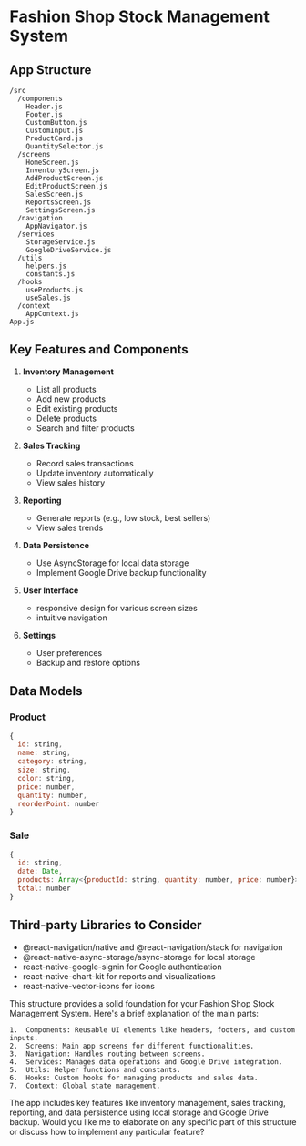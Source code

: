 # Fashion Shop Stock Management System

## App Structure

```
/src
  /components
    Header.js
    Footer.js
    CustomButton.js
    CustomInput.js
    ProductCard.js
    QuantitySelector.js
  /screens
    HomeScreen.js
    InventoryScreen.js
    AddProductScreen.js
    EditProductScreen.js
    SalesScreen.js
    ReportsScreen.js
    SettingsScreen.js
  /navigation
    AppNavigator.js
  /services
    StorageService.js
    GoogleDriveService.js
  /utils
    helpers.js
    constants.js
  /hooks
    useProducts.js
    useSales.js
  /context
    AppContext.js
App.js
```

## Key Features and Components

1. **Inventory Management**
   - List all products
   - Add new products
   - Edit existing products
   - Delete products
   - Search and filter products

2. **Sales Tracking**
   - Record sales transactions
   - Update inventory automatically
   - View sales history

3. **Reporting**
   - Generate reports (e.g., low stock, best sellers)
   - View sales trends

4. **Data Persistence**
   - Use AsyncStorage for local data storage
   - Implement Google Drive backup functionality

5. **User Interface**
   - responsive design for various screen sizes
   - intuitive navigation

6. **Settings**
   - User preferences
   - Backup and restore options

## Data Models

### Product
```javascript
{
  id: string,
  name: string,
  category: string,
  size: string,
  color: string,
  price: number,
  quantity: number,
  reorderPoint: number
}
```

### Sale
```javascript
{
  id: string,
  date: Date,
  products: Array<{productId: string, quantity: number, price: number}>,
  total: number
}
```

## Third-party Libraries to Consider

- @react-navigation/native and @react-navigation/stack for navigation
- @react-native-async-storage/async-storage for local storage
- react-native-google-signin for Google authentication
- react-native-chart-kit for reports and visualizations
- react-native-vector-icons for icons


This structure provides a solid foundation for your Fashion Shop Stock Management System. 
Here's a brief explanation of the main parts:

    1.  Components: Reusable UI elements like headers, footers, and custom inputs.
    2.  Screens: Main app screens for different functionalities.
    3.  Navigation: Handles routing between screens.
    4.  Services: Manages data operations and Google Drive integration.
    5.  Utils: Helper functions and constants.
    6.  Hooks: Custom hooks for managing products and sales data.
    7.  Context: Global state management.

The app includes key features like inventory management, sales tracking, reporting, and data persistence using local storage and Google Drive backup.
Would you like me to elaborate on any specific part of this structure or discuss how to implement any particular feature?